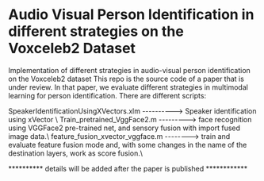 # Audio Visual Person Identification in different strategies on the Voxceleb2 Dataset

Implementation of different strategies in audio-visual person identification on the Voxceleb2 dataset
This repo is the source code of a paper that is under review.
In that paper, we evaluate different strategies in multimodal learning for person identification.
There are different scripts:

SpeakerIdentificationUsingXVectors.xlm ----------> Speaker identification using xVector \\
Train_pretrained_VggFace2.m ---------> face recognition using VGGFace2 pre-trained net, and sensory fusion with import fused image data.\\
 feature_fusion_xvector_vggface.m --------> train and evaluate feature fusion mode and, with some changes in the name of the destination layers, work as score fusion.\\


 ********** details will be added after the paper is published ************
